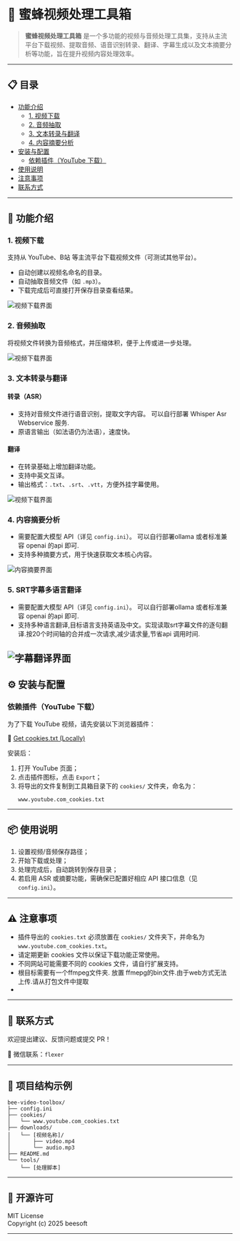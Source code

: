 # 🐝 蜜蜂视频处理工具箱

> **蜜蜂视频处理工具箱** 是一个多功能的视频与音频处理工具集，支持从主流平台下载视频、提取音频、语音识别转录、翻译、字幕生成以及文本摘要分析等功能，旨在提升视频内容处理效率。

---

## 📋 目录

- [功能介绍](#功能介绍)
  - [1. 视频下载](#1-视频下载)
  - [2. 音频抽取](#2-音频抽取)
  - [3. 文本转录与翻译](#3-文本转录与翻译)
  - [4. 内容摘要分析](#4-内容摘要分析)
- [安装与配置](#安装与配置)
  - [依赖插件（YouTube 下载）](#依赖插件youtube-下载)
- [使用说明](#使用说明)
- [注意事项](#注意事项)
- [联系方式](#联系方式)

---

## 🧰 功能介绍

### 1. 视频下载
支持从 YouTube、B站 等主流平台下载视频文件（可测试其他平台）。  
- 自动创建以视频名命名的目录。
- 自动抽取音频文件（如 `.mp3`）。
- 下载完成后可直接打开保存目录查看结果。

![视频下载界面](1.png)

### 2. 音频抽取
将视频文件转换为音频格式，并压缩体积，便于上传或进一步处理。

![视频下载界面](2.png)

### 3. 文本转录与翻译

#### 转录（ASR）
- 支持对音频文件进行语音识别，提取文字内容。 可以自行部署 Whisper Asr Webservice 服务.
- 原语言输出（如法语仍为法语），速度快。

#### 翻译
- 在转录基础上增加翻译功能。
- 支持中英文互译。
- 输出格式：`.txt`、`.srt`、`.vtt`，方便外挂字幕使用。

![视频下载界面](3.png)

### 4. 内容摘要分析
- 需要配置大模型 API（详见 `config.ini`）。 可以自行部署ollama 或者标准兼容 openai 的api 即可.
- 支持多种摘要方式，用于快速获取文本核心内容。

![内容摘要界面](4.png)

### 5. SRT字幕多语言翻译
- 需要配置大模型 API（详见 `config.ini`）。 可以自行部署ollama 或者标准兼容 openai 的api 即可.
- 支持多种语言翻译,目标语言支持英语及中文。实现读取srt字幕文件的逐句翻译.按20个时间轴的合并成一次请求,减少请求量,节省api 调用时间.

![字幕翻译界面](5.png)
---


## ⚙️ 安装与配置

### 依赖插件（YouTube 下载）

为了下载 YouTube 视频，请先安装以下浏览器插件：

🔗 [Get cookies.txt (Locally)](https://chromewebstore.google.com/detail/get-cookiestxt-locally/cclelndahbckbenkjhflpdbgdldlbecc)

安装后：
1. 打开 YouTube 页面；
2. 点击插件图标，点击 `Export`；
3. 将导出的文件复制到工具箱目录下的 `cookies/` 文件夹，命名为：
   ```
   www.youtube.com_cookies.txt
   ```

---

## 📦 使用说明

1. 设置视频/音频保存路径；
2. 开始下载或处理；
3. 处理完成后，自动跳转到保存目录；
4. 若启用 ASR 或摘要功能，需确保已配置好相应 API 接口信息（见 `config.ini`）。

---

## ⚠️ 注意事项

- 插件导出的 `cookies.txt` 必须放置在 `cookies/` 文件夹下，并命名为 `www.youtube.com_cookies.txt`。
- 请定期更新 cookies 文件以保证下载功能正常使用。
- 不同网站可能需要不同的 cookies 文件，请自行扩展支持。
- 根目标需要有一个ffmpeg文件夹. 放置 ffmepg的bin文件.由于web方式无法上传.请从打包文件中提取
- 
---

## 🤝 联系方式

欢迎提出建议、反馈问题或提交 PR！

📧 微信联系：`flexer`

---

## 📂 项目结构示例

```
bee-video-toolbox/
├── config.ini
├── cookies/
│   └── www.youtube.com_cookies.txt
├── downloads/
│   └── [视频名称]/
│       ├── video.mp4
│       └── audio.mp3
├── README.md
└── tools/
    └── [处理脚本]
```

---

## 📜 开源许可

MIT License  
Copyright (c) 2025 beesoft

---

